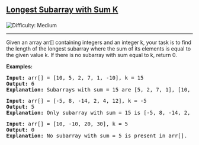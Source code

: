 <h2><a href="https://www.geeksforgeeks.org/problems/longest-sub-array-with-sum-k0809/1">Longest Subarray with Sum K

</a></h2>  <img src='https://img.shields.io/badge/Difficulty-Medium-orange' alt='Difficulty: Medium' /><hr>

<p>Given an array arr[] containing integers and an integer k, your task is to find the length of the longest subarray where the sum of its elements is equal to the given value k. If there is no subarray with sum equal to k, return 0.</p>


<b>Examples:</b>

<pre>
<b>Input:</b> arr[] = [10, 5, 2, 7, 1, -10], k = 15
<b>Output:</b> 6
<b>Explanation:</b> Subarrays with sum = 15 are [5, 2, 7, 1], [10, 5] and [10, 5, 2, 7, 1, -10]. The length of the longest subarray with a sum of 15 is 6.
</pre>

<pre>
<b>Input:</b> arr[] = [-5, 8, -14, 2, 4, 12], k = -5
<b>Output:</b> 5
<b>Explanation:</b> Only subarray with sum = 15 is [-5, 8, -14, 2, 4] of length 5.
</pre>

<pre>
<b>Input:</b> arr[] = [10, -10, 20, 30], k = 5
<b>Output:</b> 0
<b>Explanation:</b> No subarray with sum = 5 is present in arr[].
</pre>












